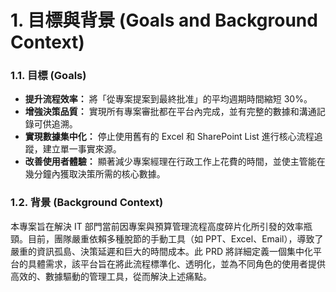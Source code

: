 # 1. 目標與背景 (Goals and Background Context)

### 1.1. 目標 (Goals)
*   **提升流程效率：** 將「從專案提案到最終批准」的平均週期時間縮短 30%。
*   **增強決策品質：** 實現所有專案審批都在平台內完成，並有完整的數據和溝通記錄可供追溯。
*   **實現數據集中化：** 停止使用舊有的 Excel 和 SharePoint List 進行核心流程追蹤，建立單一事實來源。
*   **改善使用者體驗：** 顯著減少專案經理在行政工作上花費的時間，並使主管能在幾分鐘內獲取決策所需的核心數據。

### 1.2. 背景 (Background Context)
本專案旨在解決 IT 部門當前因專案與預算管理流程高度碎片化所引發的效率瓶頸。目前，團隊嚴重依賴多種脫節的手動工具（如 PPT、Excel、Email），導致了嚴重的資訊孤島、決策延遲和巨大的時間成本。此 PRD 將詳細定義一個集中化平台的具體需求，該平台旨在將此流程標準化、透明化，並為不同角色的使用者提供高效的、數據驅動的管理工具，從而解決上述痛點。
